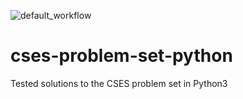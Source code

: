 ![default_workflow](https://github.com/seahrh/cses-problem-set-python/workflows/default_workflow/badge.svg?branch=master)

# cses-problem-set-python
Tested solutions to the CSES problem set in Python3 
